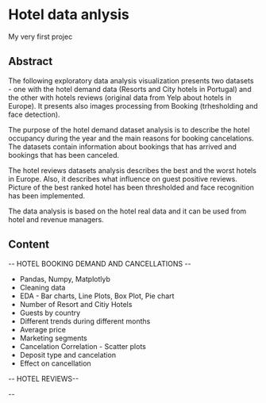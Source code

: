# Hotel data anlysis
My very first projec


## Abstract

The following exploratory data analysis visualization presents two datasets - one with the hotel demand data (Resorts and City hotels in Portugal) and the other with hotels reviews (original data from Yelp about hotels in Europe). It presents also images processing from Booking (trhesholding and face detection). 

The purpose of the hotel demand dataset analysis is to describe the hotel occupancy during the year and the main reasons for booking cancelations. The datasets contain information about bookings that has arrived and bookings that has been canceled.

The hotel reviews datasets analysis describes the best and the worst hotels in Europe. Also, it describes what influence on guest positive reviews. Picture of the best ranked hotel has been thresholded and face recognition has been implemented.

The data analysis is based on the hotel real data and it can be used from hotel and revenue managers.

## Content

-- HOTEL BOOKING DEMAND AND CANCELLATIONS --
- Pandas, Numpy, Matplotlyb 
- Cleaning data 
- EDA - Bar charts, Line Plots, Box Plot, Pie chart 
- Number of Resort and Citiy Hotels 
- Guests by country
- Different trends during different months
- Average price
- Marketing segments
- Cancelation Correlation - Scatter plots
- Deposit type and cancelation 
- Effect on cancellation

-- HOTEL REVIEWS--


-- 
